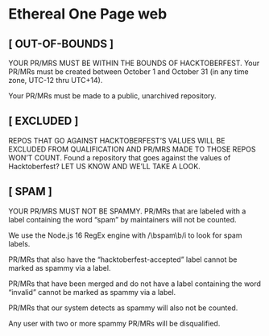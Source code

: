 # Ethereal One Page web
 
 ## [ OUT-OF-BOUNDS ]

YOUR PR/MRS MUST BE WITHIN THE BOUNDS OF HACKTOBERFEST. Your PR/MRs must be created between October 1 and October 31 (in any time zone, UTC-12 thru UTC+14).

Your PR/MRs must be made to a public, unarchived repository.

## [ EXCLUDED ]

REPOS THAT GO AGAINST HACKTOBERFEST’S VALUES WILL BE EXCLUDED FROM QUALIFICATION AND PR/MRS MADE TO THOSE REPOS WON’T COUNT. Found a repository that goes against the values of Hacktoberfest? LET US KNOW AND WE’LL TAKE A LOOK.

## [ SPAM ]

YOUR PR/MRS MUST NOT BE SPAMMY. PR/MRs that are labeled with a label containing the word “spam” by maintainers will not be counted.

We use the Node.js 16 RegEx engine with /\bspam\b/i to look for spam labels.

PR/MRs that also have the “hacktoberfest-accepted” label cannot be marked as spammy via a label.

PR/MRs that have been merged and do not have a label containing the word “invalid” cannot be marked as spammy via a label.

PR/MRs that our system detects as spammy will also not be counted.

Any user with two or more spammy PR/MRs will be disqualified.

